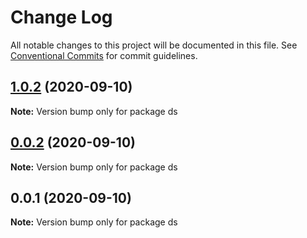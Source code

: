 # Change Log

All notable changes to this project will be documented in this file.
See [Conventional Commits](https://conventionalcommits.org) for commit guidelines.

## [1.0.2](https://github.com/uoon-dev/lerna-guide/compare/v1.0.1...v1.0.2) (2020-09-10)

**Note:** Version bump only for package ds





## [0.0.2](https://github.com/uoon-dev/lerna-guide/compare/v0.0.1...v0.0.2) (2020-09-10)

**Note:** Version bump only for package ds





## 0.0.1 (2020-09-10)

**Note:** Version bump only for package ds
